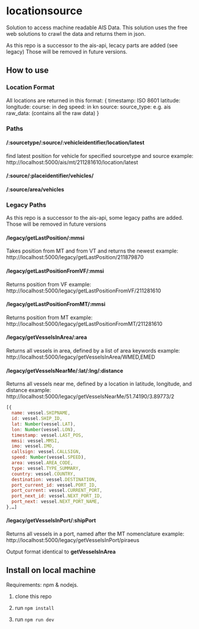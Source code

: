 # locationsource

Solution to access machine readable AIS Data. This solution uses the free web solutions to crawl the data and returns them in json.

As this repo is a successor to the ais-api, lecacy parts are added (see legacy) Those will be removed in future versions.


## How to use

### Location Format
All locations are returned in this format:
      {
        timestamp: ISO 8601
        latitude: 
        longitude:
        course: in deg
        speed: in kn
        source: 
        source_type: e.g. ais
        raw_data: (contains all the raw data)
      }

### Paths

#### /:sourcetype/:source/:vehicleidentifier/location/latest
find latest position for vehicle for specified sourcetype and source
example: http://localhost:5000/ais/mt/211281610/location/latest

#### /:source/:placeidentifier/vehicles/

#### /:source/area/vehicles

### Legacy Paths

As this repo is a successor to the ais-api, some legacy paths are added. Those will be removed in future versions


#### /legacy/getLastPosition/:mmsi

Takes position from MT and from VT and returns the newest
example: http://localhost:5000/legacy/getLastPosition/211879870

#### /legacy/getLastPositionFromVF/:mmsi

Returns position from VF
example: http://localhost:5000/legacy/getLastPositionFromVF/211281610

#### /legacy/getLastPositionFromMT/:mmsi

Returns position from MT
example: http://localhost:5000/legacy/getLastPositionFromMT/211281610

#### /legacy/getVesselsInArea/:area

Returns all vessels in area, defined by a list of area keywords
example: http://localhost:5000/legacy/getVesselsInArea/WMED,EMED

#### /legacy/getVesselsNearMe/:lat/:lng/:distance

Returns all vessels near me, defined by a location in latitude, longitude, and distance
example: http://localhost:5000/legacy/getVesselsNearMe/51.74190/3.89773/2

```Javascript
[{
  name: vessel.SHIPNAME,
  id: vessel.SHIP_ID,
  lat: Number(vessel.LAT),
  lon: Number(vessel.LON),
  timestamp: vessel.LAST_POS,
  mmsi: vessel.MMSI,
  imo: vessel.IMO,
  callsign: vessel.CALLSIGN,
  speed: Number(vessel.SPEED),
  area: vessel.AREA_CODE,
  type: vessel.TYPE_SUMMARY,
  country: vessel.COUNTRY,
  destination: vessel.DESTINATION,
  port_current_id: vessel.PORT_ID,
  port_current: vessel.CURRENT_PORT,
  port_next_id: vessel.NEXT_PORT_ID,
  port_next: vessel.NEXT_PORT_NAME,
},…]
```

#### /legacy/getVesselsInPort/:shipPort

Returns all vessels in a port, named after the MT nomenclature
example: http://localhost:5000/legacy/getVesselsInPort/piraeus

Output format identical to **getVesselsInArea**

## Install on local machine

Requirements: npm & nodejs.

1. clone this repo

2. run `npm install`

3. run `npm run dev`

